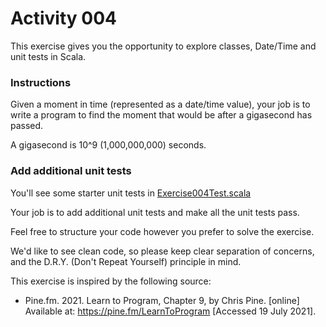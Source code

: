 # Activity 004

This exercise gives you the opportunity to explore classes, Date/Time and unit tests in Scala.

### Instructions
Given a moment in time (represented as a date/time value), your job is to write a program to find the moment that would be after a gigasecond has passed.

A gigasecond is 10^9 (1,000,000,000) seconds.

### Add additional unit tests

You'll see some starter unit tests in [Exercise004Test.scala](../src/test/scala/com/techreturners/exercise004/Exercise004Test.scala)

Your job is to add additional unit tests and make all the unit tests pass.

Feel free to structure your code however you prefer to solve the exercise.

We'd like to see clean code, so please keep clear separation of concerns, and the D.R.Y. (Don't Repeat Yourself) principle in mind.

This exercise is inspired by the following source:
- Pine.fm. 2021. Learn to Program, Chapter 9, by Chris Pine. [online] Available at: <https://pine.fm/LearnToProgram> [Accessed 19 July 2021].